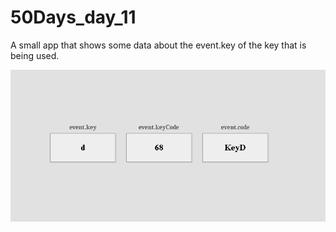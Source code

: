 # 50Days_day_11

A small app that shows some data about the event.key of the key that is being used.

![preview](https://github.com/rulmaker/50Days_day_11/blob/main/eventKey.PNG)

# 
